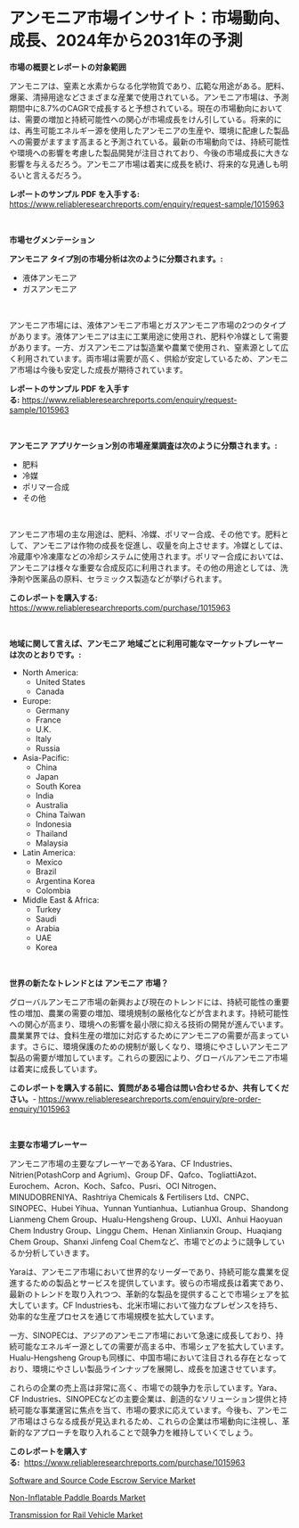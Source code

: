 <p><h1>アンモニア市場インサイト：市場動向、成長、2024年から2031年の予測</h1></p><p><strong>市場の概要とレポートの対象範囲</strong></p>
<p><p>アンモニアは、窒素と水素からなる化学物質であり、広範な用途がある。肥料、爆薬、清掃用途などさまざまな産業で使用されている。アンモニア市場は、予測期間中に8.7%のCAGRで成長すると予想されている。現在の市場動向においては、需要の増加と持続可能性への関心が市場成長をけん引している。将来的には、再生可能エネルギー源を使用したアンモニアの生産や、環境に配慮した製品への需要がますます高まると予測されている。最新の市場動向では、持続可能性や環境への影響を考慮した製品開発が注目されており、今後の市場成長に大きな影響を与えるだろう。アンモニア市場は着実に成長を続け、将来的な見通しも明るいと言えるだろう。</p></p>
<p><strong>レポートのサンプル PDF を入手する:</strong> <a href="https://www.reliableresearchreports.com/enquiry/request-sample/1015963">https://www.reliableresearchreports.com/enquiry/request-sample/1015963</a></p>
<p>&nbsp;</p>
<p><strong>市場セグメンテーション</strong></p>
<p><strong>アンモニア タイプ別の市場分析は次のように分類されます。:</strong></p>
<p><ul><li>液体アンモニア</li><li>ガスアンモニア</li></ul></p>
<p>&nbsp;</p>
<p><p>アンモニア市場には、液体アンモニア市場とガスアンモニア市場の2つのタイプがあります。液体アンモニアは主に工業用途に使用され、肥料や冷媒として需要があります。一方、ガスアンモニアは製造業や農業で使用され、窒素源として広く利用されています。両市場は需要が高く、供給が安定しているため、アンモニア市場は今後も安定した成長が期待されています。</p></p>
<p><strong>レポートのサンプル PDF を入手する:</strong>&nbsp;<a href="https://www.reliableresearchreports.com/enquiry/request-sample/1015963">https://www.reliableresearchreports.com/enquiry/request-sample/1015963</a></p>
<p>&nbsp;</p>
<p><strong> アンモニア アプリケーション別の市場産業調査は次のように分類されます。:</strong></p>
<p><ul><li>肥料</li><li>冷媒</li><li>ポリマー合成</li><li>その他</li></ul></p>
<p>&nbsp;</p>
<p><p>アンモニア市場の主な用途は、肥料、冷媒、ポリマー合成、その他です。肥料として、アンモニアは作物の成長を促進し、収量を向上させます。冷媒としては、冷蔵庫や冷凍庫などの冷却システムに使用されます。ポリマー合成においては、アンモニアは様々な重要な合成反応に利用されます。その他の用途としては、洗浄剤や医薬品の原料、セラミックス製造などが挙げられます。</p></p>
<p><strong>このレポートを購入する:</strong>&nbsp; <a href="https://www.reliableresearchreports.com/purchase/1015963">https://www.reliableresearchreports.com/purchase/1015963</a></p>
<p>&nbsp;</p>
<p><strong>地域に関して言えば、アンモニア 地域ごとに利用可能なマーケットプレーヤーは次のとおりです。:</strong></p>
<p><ul>
    <li>
        North America:
        <ul>
            <li>United States</li>
            <li>Canada</li>
        </ul>
    </li>
    <li>
        Europe:
        <ul>
            <li>Germany</li>
            <li>France</li>
            <li>U.K.</li>
            <li>Italy</li>
            <li>Russia</li>
        </ul>
    </li>
    <li>
        Asia-Pacific:
        <ul>
            <li>China</li>
            <li>Japan</li>
            <li>South Korea</li>
            <li>India</li>
            <li>Australia</li>
            <li>China Taiwan</li>
            <li>Indonesia</li>
            <li>Thailand</li>
            <li>Malaysia</li>
        </ul>
    </li>
    <li>
        Latin America:
        <ul>
            <li>Mexico</li>
            <li>Brazil</li>
            <li>Argentina Korea</li>
            <li>Colombia</li>
        </ul>
    </li>
    <li>
        Middle East & Africa:
        <ul>
            <li>Turkey</li>
            <li>Saudi</li>
            <li>Arabia</li>
            <li>UAE</li>
            <li>Korea</li>
        </ul>
    </li>
    </ul></p>
<p>&nbsp;</p>
<p><strong>世界の新たなトレンドとは アンモニア 市場？</strong></p>
<p><p>グローバルアンモニア市場の新興および現在のトレンドには、持続可能性の重要性の増加、農業の需要の増加、環境規制の厳格化などが含まれます。持続可能性への関心が高まり、環境への影響を最小限に抑える技術の開発が進んでいます。農業業界では、食料生産の増加に対応するためにアンモニアの需要が高まっています。さらに、環境保護のための規制が厳しくなり、環境にやさしいアンモニア製品の需要が増加しています。これらの要因により、グローバルアンモニア市場は着実に成長しています。</p></p>
<p><strong>このレポートを購入する前に、質問がある場合は問い合わせるか、共有してください。</strong>- <a href="https://www.reliableresearchreports.com/enquiry/pre-order-enquiry/1015963">https://www.reliableresearchreports.com/enquiry/pre-order-enquiry/1015963</a></p>
<p>&nbsp;</p>
<p><strong>主要な市場プレーヤー</strong></p>
<p><p>アンモニア市場の主要なプレーヤーであるYara、CF Industries、Nitrien(PotashCorp and Agrium)、Group DF、Qafco、TogliattiAzot、Eurochem、Acron、Koch、Safco、Pusri、OCI Nitrogen、MINUDOBRENIYA、Rashtriya Chemicals & Fertilisers Ltd、CNPC、SINOPEC、Hubei Yihua、Yunnan Yuntianhua、Lutianhua Group、Shandong Lianmeng Chem Group、Hualu-Hengsheng Group、LUXI、Anhui Haoyuan Chem Industry Group、Linggu Chem、Henan Xinlianxin Group、Huaqiang Chem Group、Shanxi Jinfeng Coal Chemなど、市場でどのように競争しているか分析していきます。</p><p>Yaraは、アンモニア市場において世界的なリーダーであり、持続可能な農業を促進するための製品とサービスを提供しています。彼らの市場成長は着実であり、最新のトレンドを取り入れつつ、革新的な製品を提供することで市場シェアを拡大しています。CF Industriesも、北米市場において強力なプレゼンスを持ち、効率的な生産プロセスを通じて市場規模を拡大しています。</p><p>一方、SINOPECは、アジアのアンモニア市場において急速に成長しており、持続可能なエネルギー源としての需要が高まる中、市場シェアを拡大しています。Hualu-Hengsheng Groupも同様に、中国市場において注目される存在となっており、環境にやさしい製品ラインナップを展開し、成長を加速させています。</p><p>これらの企業の売上高は非常に高く、市場での競争力を示しています。Yara、CF Industries、SINOPECなどの主要企業は、創造的なソリューション提供と持続可能な事業運営に焦点を当て、市場の要求に応えています。今後も、アンモニア市場はさらなる成長が見込まれるため、これらの企業は市場動向に注視し、革新的なアプローチを取り入れることで競争力を維持していくでしょう。</p></p>
<p><strong>このレポートを購入する:</strong>&nbsp;&nbsp;<a href="https://www.reliableresearchreports.com/purchase/1015963">https://www.reliableresearchreports.com/purchase/1015963</a></p>
<p><p><a href="https://view.publitas.com/reportprime-1/software-and-source-code-escrow-service-market-size-global-industry-overview-market-segmentation-and-forecast-2023-to-2030/">Software and Source Code Escrow Service Market</a></p><p><a href="https://view.publitas.com/reportprime-1/non-inflatable-paddle-boards-market-centers-on-aspects-such-as-market-growth-market-share-market-opportunity-and-projected-forecasts-spanning-from-2023-to-2030/">Non-Inflatable Paddle Boards Market</a></p><p><a href="https://view.publitas.com/reportprime-1/transmission-for-rail-vehicle-market-size-market-share-and-global-market-analysis-report-2023-2030/">Transmission for Rail Vehicle Market</a></p></p>